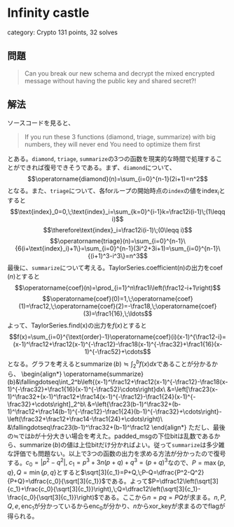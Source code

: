 # Infinity castle
category: Crypto
131 points, 32 solves

## 問題
> Can you break our new schema and decrypt the mixed encrypted message without having the public key and shared secret?!

## 解法
ソースコードを見ると、  
> If you run these 3 functions (diamond, triage, summarize) with big numbers, they will never end You need to optimize them first

とある。`diamond`, `triage`, `summarize`の3つの函数を現実的な時間で処理することができれば復号できそうである。まず、`diamond`について、
$$\operatorname{diamond}(n)=\sum_{i=0}^{n-1}(2i+1)=n^2$$
となる。また、`triage`について、各forループの開始時点の`index`の値を$\text{index}_i$とすると
$$\text{index}_0=0,\;\text{index}_i=\sum_{k=0}^{i-1}k=\frac12i(i-1)\;(1\leqq i)$$
$$\therefore\text{index}_i=\frac12i(i-1)\;(0\leqq i)$$
$$\operatorname{triage}(n)=\sum_{i=0}^{n-1}\{6(i+\text{index}_i)+1\}=\sum_{i=0}^{n-1}(3i^2+3i+1)=\sum_{i=0}^{n-1}\{(i+1)^3-i^3\}=n^3$$
最後に、`summarize`について考える。TaylorSeries.coefficient(n)の出力を$\operatorname{coef}(n)$とすると
$$\operatorname{coef}(n)=\prod_{i=1}^n\frac1i\left(\frac12-i+1\right)$$
$$\operatorname{coef}(0)=1,\;\operatorname{coef}(1)=\frac12,\;\operatorname{coef}(2)=-\frac18,\;\operatorname{coef}(3)=\frac1{16},\;\ldots$$
よって、TaylorSeries.find(x)の出力を$f(x)$とすると
$$f(x)=\sum_{i=0}^{\text{order}-1}\operatorname{coef}(i)(x-1)^{\frac12-i}=(x-1)^\frac12+\frac12(x-1)^{-\frac12}-\frac18(x-1)^{-\frac32}+\frac1{16}(x-1)^{-\frac52}+\cdots$$
となる。グラフを考えると$\operatorname{summarize}(b)\fallingdotseq\displaystyle\int_2^bf(x)dx$であることが分かるから、
\begin{align*}
\operatorname{summarize}(b)&\fallingdotseq\int_2^b\left\{(x-1)^\frac12+\frac12(x-1)^{-\frac12}-\frac18(x-1)^{-\frac32}+\frac1{16}(x-1)^{-\frac52}\cdots\right\}dx\\
&=\left[\frac23(x-1)^\frac32+(x-1)^\frac12+\frac14(x-1)^{-\frac12}-\frac1{24}(x-1)^{-\frac32}+\cdots\right]_2^b\\
&=\left\{\frac23(b-1)^\frac32+(b-1)^\frac12+\frac14(b-1)^{-\frac12}-\frac1{24}(b-1)^{-\frac32}+\cdots\right\}-\left(\frac32+\frac12+\frac14-\frac1{24}+\cdots\right)\\
&\fallingdotseq\frac23(b-1)^\frac32+(b-1)^\frac12
\end{align*}
ただし、最後の$\fallingdotseq$では$b$が十分大きい場合を考えた。padded\_msgの下位bitは乱数であるから、$\operatorname{summarize}(b)$の値は上位bitだけ分かればよい。従って`summarize`は多少雑な評価でも問題ない。以上で3つの函数の出力を求める方法が分かったので復号する。$c_0=|p^2-q^2|,\;c_1=p^3+3n(p+q)+q^3=(p+q)^3$なので、$P=\max\{p,q\},Q=\min\{p,q\}$とすると$\sqrt[3]{c_1}=P+Q,\;P-Q=\dfrac{P^2-Q^2}{P+Q}=\dfrac{c_0}{\sqrt[3]{c_1}}$である。よって$P=\dfrac12\left(\sqrt[3]{c_1}+\frac{c_0}{\sqrt[3]{c_1}}\right),\;Q=\dfrac12\left(\sqrt[3]{c_1}-\frac{c_0}{\sqrt[3]{c_1}}\right)$である。ここから$n=pq=PQ$が求まる。$n,P,Q,e,\text{enc}_1$が分かっているから$\text{enc}_0$が分かり、$n$からxor\_keyが求まるのでflagが得られる。
